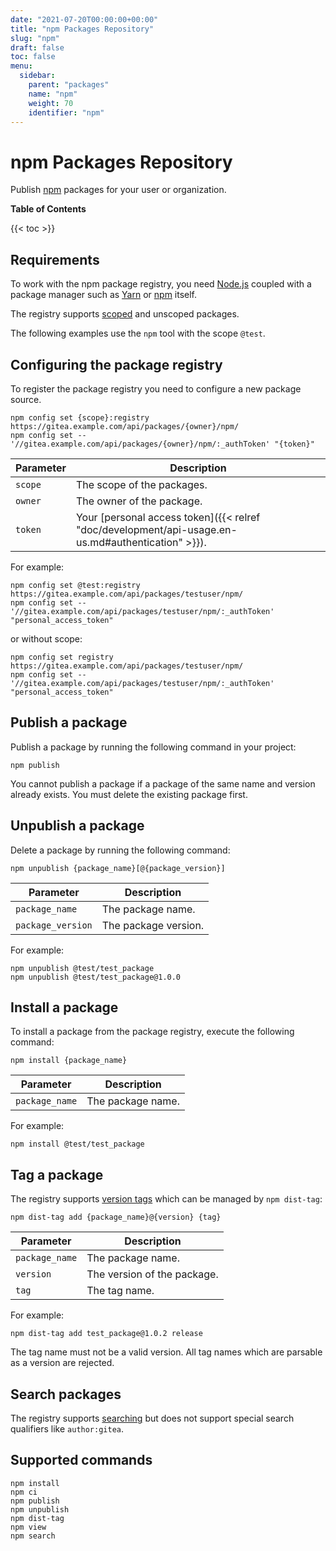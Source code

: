 ```yaml
---
date: "2021-07-20T00:00:00+00:00"
title: "npm Packages Repository"
slug: "npm"
draft: false
toc: false
menu:
  sidebar:
    parent: "packages"
    name: "npm"
    weight: 70
    identifier: "npm"
---
```


# npm Packages Repository

Publish [npm](https://www.npmjs.com/) packages for your user or organization.

**Table of Contents**

{{< toc >}}

## Requirements

To work with the npm package registry, you need [Node.js](https://nodejs.org/en/download/) coupled with a package manager such as [Yarn](https://classic.yarnpkg.com/en/docs/install) or [npm](https://docs.npmjs.com/downloading-and-installing-node-js-and-npm/) itself.

The registry supports [scoped](https://docs.npmjs.com/misc/scope/) and unscoped packages.

The following examples use the `npm` tool with the scope `@test`.

## Configuring the package registry

To register the package registry you need to configure a new package source.

```shell
npm config set {scope}:registry https://gitea.example.com/api/packages/{owner}/npm/
npm config set -- '//gitea.example.com/api/packages/{owner}/npm/:_authToken' "{token}"
```

| Parameter    | Description |
| ------------ | ----------- |
| `scope`      | The scope of the packages. |
| `owner`      | The owner of the package. |
| `token`      | Your [personal access token]({{< relref "doc/development/api-usage.en-us.md#authentication" >}}). |

For example:

```shell
npm config set @test:registry https://gitea.example.com/api/packages/testuser/npm/
npm config set -- '//gitea.example.com/api/packages/testuser/npm/:_authToken' "personal_access_token"
```

or without scope:

```shell
npm config set registry https://gitea.example.com/api/packages/testuser/npm/
npm config set -- '//gitea.example.com/api/packages/testuser/npm/:_authToken' "personal_access_token"
```

## Publish a package

Publish a package by running the following command in your project:

```shell
npm publish
```

You cannot publish a package if a package of the same name and version already exists. You must delete the existing package first.

## Unpublish a package

Delete a package by running the following command:

```shell
npm unpublish {package_name}[@{package_version}]
```

| Parameter         | Description |
| ----------------- | ----------- |
| `package_name`    | The package name. |
| `package_version` | The package version. |

For example:

```shell
npm unpublish @test/test_package
npm unpublish @test/test_package@1.0.0
```

## Install a package

To install a package from the package registry, execute the following command:

```shell
npm install {package_name}
```

| Parameter      | Description |
| -------------- | ----------- |
| `package_name` | The package name. |

For example:

```shell
npm install @test/test_package
```

## Tag a package

The registry supports [version tags](https://docs.npmjs.com/adding-dist-tags-to-packages/) which can be managed by `npm dist-tag`:

```shell
npm dist-tag add {package_name}@{version} {tag}
```

| Parameter      | Description |
| -------------- | ----------- |
| `package_name` | The package name. |
| `version`      | The version of the package. |
| `tag`          | The tag name. |

For example:

```shell
npm dist-tag add test_package@1.0.2 release
```

The tag name must not be a valid version. All tag names which are parsable as a version are rejected.

## Search packages

The registry supports [searching](https://docs.npmjs.com/cli/v7/commands/npm-search/) but does not support special search qualifiers like `author:gitea`.

## Supported commands

```
npm install
npm ci
npm publish
npm unpublish
npm dist-tag
npm view
npm search
```
